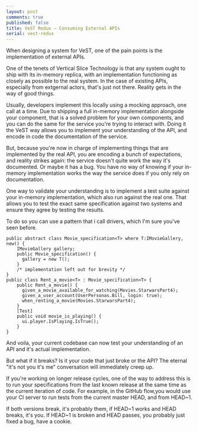 ```yaml
---
layout: post
comments: true
published: false
title: VeST Redux – Consuming External APIs
serial: vest-redux
---
```

When designing a system for VeST, one of the pain points is the implementation of external APIs.

One of the tenets of Vertical Slice Technology is that any system ought to ship with its in-memory replica, with an implementation functioning as closely as possible to the real system. In the case of existing APIs, especially from extgernal actors, that's just not there. Reality gets in the way of good things.

Usually, developers implement this locally using a mocking approach, one call at a time. Due to shipping a full in-memory implementation alongside your component, that is a solved problem for your own components, and you can do the same for the service you're trying to interact with. Doing it the VeST way allows you to implement your understanding of the API, and encode in code the documentation of the service.

But, because you're now in charge of implementing things that are implemented by the real API, you are encoding a bunch of expectations, and reality strikes again: the service doesn't quite work the way it's documented. Or maybe it has a bug. You have no way of knowing if your in-memory implementation works the way the service does if you only rely on documentation.

One way to validate your understanding is to implement a test suite against your in-memory implementation, which also run against the real one. That allows you to test the exact same specification against two systems and ensure they agree by testing the results.

To do so you can use a pattern that i call drivers, which I'm sure you've seen before.
```
public abstract class Movie_specification<T> where T:IMovieGallery, new() {
	IMovieGallery gallery;
	public Movie_specification() {
	  gallery = new T();
	}
	/* implementation left out for brevity */
}
public class Rent_a_movie<T> : Movie_specification<T> {
	public Rent_a_movie() {
	  given_a_movie_available_for_watching(Movies.StarwarsPart4);
	  given_a_user_account(UserPersonas.Bill, login: true);
	  when_renting_a_movie(Movies.StarwarsPart4);
	}
	[Test]
	public void movie_is_playing() {
	  ui.player.IsPlaying.IsTrue();
	}
}
```
And voila, your current codebase can now test your understanding of an API and it's actual implementation.

But what if it breaks? Is it your code that just broke or the API? The eternal "it's not you it's me" conversation will immediately creep up.

If you're working on longer release cycles, one of the way to address this is to run your specifications from the last known release at the same time as the current iteration of code. For example, in the GitHub flow,you would use your CI server to run tests from the current master HEAD, and from HEAD~1.

If both versions break, it's probably them, if HEAD~1 works and HEAD breaks, it's you. If HEAD~1 is broken and HEAD passes, you probably just fixed a bug, have a cookie.
